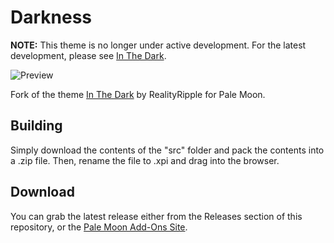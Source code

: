 # Darkness
__NOTE:__ This theme is no longer under active development. For the latest development, please see [In The Dark](https://github.com/RealityRipple/InTheDark).

![Preview](http://i68.tinypic.com/bg1g1.png)

Fork of the theme [In The Dark](https://addons.mozilla.org/firefox/addon/in-the-dark/) by RealityRipple for Pale Moon.

## Building
Simply download the contents of the "src" folder  and pack the contents into a .zip file. Then, rename the file to .xpi and drag into the browser.

## Download
You can grab the latest release either from the Releases section of this repository, or the [Pale Moon Add-Ons Site](https://addons.palemoon.org/themes/complete/darkness/).
